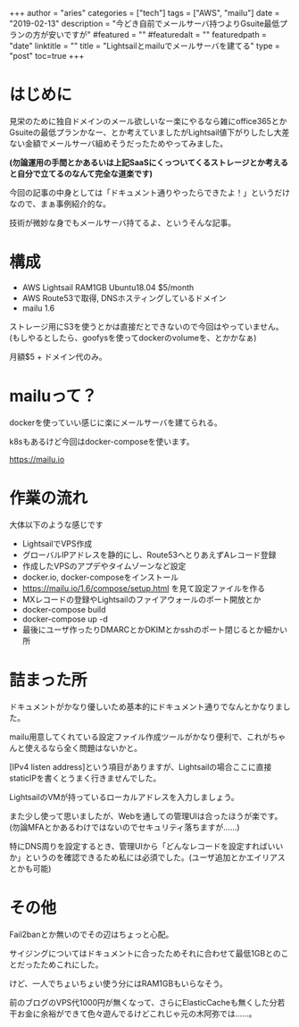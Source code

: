 +++
author = "aries"
categories = ["tech"]
tags = ["AWS", "mailu"]
date = "2019-02-13"
description = "今どき自前でメールサーバ持つよりGsuite最低プランの方が安いですが"
#featured = ""
#featuredalt = ""
featuredpath = "date"
linktitle = ""
title = "Lightsailとmailuでメールサーバを建てる"
type = "post"
toc=true
+++

# はじめに

見栄のために独自ドメインのメール欲しいなー楽にやるなら雑にoffice365とかGsuiteの最低プランかなー、とか考えていましたがLightsail値下がりしたし大差ない金額でメールサーバ組めそうだったためやってみました。

__(勿論運用の手間とかあるいは上記SaaSにくっついてくるストレージとか考えると自分で立てるのなんて完全な道楽です)__

今回の記事の中身としては「ドキュメント通りやったらできたよ！」というだけなので、まぁ事例紹介的な。

技術が微妙な身でもメールサーバ持てるよ、というそんな記事。


# 構成

- AWS Lightsail RAM1GB Ubuntu18.04 $5/month
- AWS Route53で取得, DNSホスティングしているドメイン
- mailu 1.6

ストレージ用にS3を使うとかは直接だとできないので今回はやっていません。(もしやるとしたら、goofysを使ってdockerのvolumeを、とかかなぁ)

月額$5 + ドメイン代のみ。

# mailuって？

dockerを使っていい感じに楽にメールサーバを建てられる。

k8sもあるけど今回はdocker-composeを使います。

https://mailu.io


# 作業の流れ

大体以下のような感じです

- LightsailでVPS作成
- グローバルIPアドレスを静的にし、Route53へとりあえずAレコード登録
- 作成したVPSのアプデやタイムゾーンなど設定
- docker.io, docker-composeをインストール
- https://mailu.io/1.6/compose/setup.html  を見て設定ファイルを作る
- MXレコードの登録やLightsailのファイアウォールのポート開放とか
- docker-compose build
- docker-compose up -d
- 最後にユーザ作ったりDMARCとかDKIMとかsshのポート閉じるとか細かい所


# 詰まった所

ドキュメントがかなり優しいため基本的にドキュメント通りでなんとかなりました。

mailu用意してくれている設定ファイル作成ツールがかなり便利で、これがちゃんと使えるなら全く問題はないかと。

[IPv4 listen address]という項目がありますが、Lightsailの場合ここに直接staticIPを書くとうまく行きませんでした。

LightsailのVMが持っているローカルアドレスを入力しましょう。

また少し使って思いましたが、Webを通しての管理UIは合ったほうが楽です。(勿論MFAとかあるわけではないのでセキュリティ落ちますが……)

特にDNS周りを設定するとき、管理UIから「どんなレコードを設定すればいいか」というのを確認できるため私には必須でした。(ユーザ追加とかエイリアスとかも可能)


# その他

Fail2banとか無いのでその辺はちょっと心配。

サイジングについてはドキュメントに合ったためそれに合わせて最低1GBとのことだったためこれにした。

けど、一人でちょいちょい使う分にはRAM1GBもいらなそう。

前のブログのVPS代1000円が無くなって、さらにElasticCacheも無くした分若干お金に余裕ができて色々遊んでるけどこれじゃ元の木阿弥では……。

